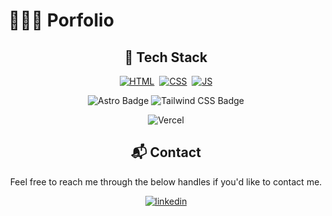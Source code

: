 # 👨🏻‍💻 Porfolio

<div align="center">
<!-- <a href="https://porfolio.dev/">
<img src="./public/porfolio.webp">
</a> -->
<p></p>
</div>

<div align="center">

## 📌 Tech Stack
[![HTML](https://img.shields.io/badge/html5%20-%23E34F26.svg?&style=for-the-badge&logo=html5&logoColor=white)](https://github.com/jigar-sable/Portfolio-Website/search?l=html)&nbsp;
[![CSS](https://img.shields.io/badge/css3%20-%231572B6.svg?&style=for-the-badge&logo=css3&logoColor=white)](https://github.com/jigar-sable/Portfolio-Website/search?l=css)&nbsp;
[![JS](https://img.shields.io/badge/javascript%20-%23323330.svg?&style=for-the-badge&logo=javascript&logoColor=%23F7DF1E)](https://github.com/jigar-sable/Portfolio-Website/search?l=javascript)
<!-- <img alt="jQuery" src="https://img.shields.io/badge/jquery-%230769AD.svg?style=for-the-badge&logo=jquery&logoColor=white"/> -->

![Astro Badge](https://img.shields.io/badge/Astro-FF3E00?logo=astro&logoColor=fff&style=flat)
![Tailwind CSS Badge](https://img.shields.io/badge/Tailwind%20CSS-06B6D4?logo=tailwindcss&logoColor=fff&style=flat)

![Vercel](https://img.shields.io/badge/vercel-%23000000.svg?style=for-the-badge&logo=vercel&logoColor=white)
<h2>📬 Contact</h2>

Feel free to reach me through the below handles if you'd like to contact me.

[![linkedin](https://img.shields.io/badge/LinkedIn-0077B5?style=for-the-badge&logo=linkedin&logoColor=white)](https://www.linkedin.com/in/patricio-luis-echeverria)

</div>

